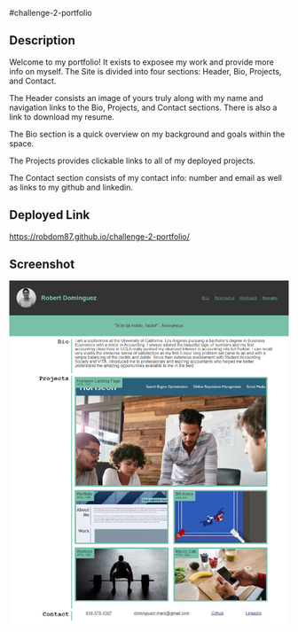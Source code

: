 #challenge-2-portfolio

## Description

Welcome to my portfolio! It exists to exposee my work and provide more info on myself. The Site is divided into four sections: Header, Bio, Projects, and Contact.

The Header consists an image of yours truly along with my name and navigation links to the Bio, Projects, and Contact sections. There is also a link to download my resume.

The Bio section is a quick overview on my background and goals within the space.

The Projects provides clickable links to all of my deployed projects.

The Contact section consists of my contact info: number and email as well as links to my github and linkedin.

## Deployed Link

https://robdom87.github.io/challenge-2-portfolio/

## Screenshot

![portfolio demo](./assets/portfolio.png)
